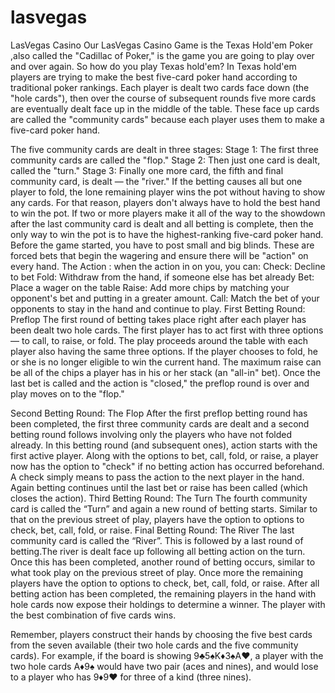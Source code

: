 # lasvegas
LasVegas Casino
Our LasVegas Casino Game is the Texas Hold'em Poker ,also called the "Cadillac of Poker," is the game you are going to play over and over again. So how do you play Texas hold'em? In Texas hold'em players are trying to make the best five-card poker hand according to traditional poker rankings. Each player is dealt two cards face down (the "hole cards"), then over the course of subsequent rounds five more cards are eventually dealt face up in the middle of the table. These face up cards are called the "community cards" because each player uses them to make a five-card poker hand.
 
The five community cards are dealt in three stages:
Stage 1: The first three community cards are called the "flop."
Stage 2: Then just one card is dealt, called the "turn."
Stage 3: Finally one more card, the fifth and final community card, is dealt — the "river."
If the betting causes all but one player to fold, the lone remaining player wins the pot without having to show any cards. For that reason, players don't always have to hold the best hand to win the pot. If two or more players make it all of the way to the showdown after the last community card is dealt and all betting is complete, then the only way to win the pot is to have the highest-ranking five-card poker hand.
Before the game started, you have to post small and big blinds. These are forced bets that begin the wagering and ensure there will be "action" on every hand.
The Action : when the action in on you, you can:
Check: Decline to bet
Fold: Withdraw from the hand, if someone else has bet already
Bet: Place a wager on the table
Raise: Add more chips by matching your opponent's bet and putting in a greater amount.
Call: Match the bet of your opponents to stay in the hand and continue to play.
First Betting Round: Preflop
The first round of betting takes place right after each player has been dealt two hole cards. The first player has to act first with three options — to call, to raise, or fold. The play proceeds around the table with each player also having the same three options. If the player chooses to fold, he or she is no longer eligible to win the current hand. The maximum raise can be all of the chips a player has in his or her stack (an "all-in" bet). Once the last bet is called and the action is "closed," the preflop round is over and play moves on to the "flop."


Second Betting Round: The Flop
After the first preflop betting round has been completed, the first three community cards are dealt and a second betting round follows involving only the players who have not folded already.
In this betting round (and subsequent ones), action starts with the first active player. Along with the options to bet, call, fold, or raise, a player now has the option to "check" if no betting action has occurred beforehand. A check simply means to pass the action to the next player in the hand.
Again betting continues until the last bet or raise has been called (which closes the action). 
Third Betting Round: The Turn
 The fourth community card is called the “Turn” and again a new round of betting starts. Similar to that on the previous street of play, players have the option to options to check, bet, call, fold, or raise.
Final Betting Round: The River
 The last community card is called the “River”. This is followed by a last round of betting.The river is dealt face up following all betting action on the turn. Once this has been completed, another round of betting occurs, similar to what took play on the previous street of play. Once more the remaining players have the option to options to check, bet, call, fold, or raise.
After all betting action has been completed, the remaining players in the hand with hole cards now expose their holdings to determine a winner. The player with the best combination of five cards wins.
 
Remember, players construct their hands by choosing the five best cards from the seven available (their two hole cards and the five community cards).
For example, if the board is showing 9♣5♠K♦3♠A♥, a player with the two hole cards A♦9♠ would have two pair (aces and nines), and would lose to a player who has 9♦9♥ for three of a kind (three nines).

 

